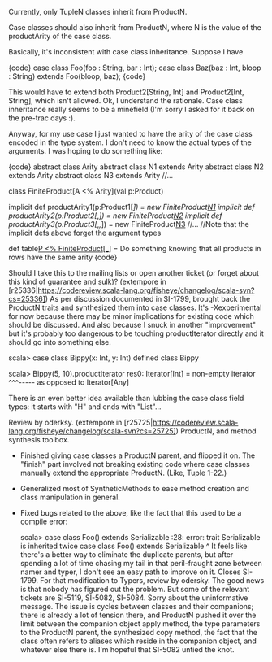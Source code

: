 Currently, only TupleN classes inherit from ProductN.

Case classes should also inherit from ProductN, where N is the value of the productArity of the case class. 

Basically, it's inconsistent with case class inheritance. Suppose I have

{code}
  case class Foo(foo : String, bar : Int);
  case class Baz(baz : Int, bloop : String) extends Foo(bloop, baz);
{code}

This would have to extend both Product2[String, Int] and Product2[Int, String], which isn't allowed. 
Ok, I understand the rationale. Case class inheritance really seems to be a minefield (I'm sorry I asked for it back on the pre-trac days :).

Anyway, for my use case I just wanted to have the arity of the case class encoded in the type system. I don't need to know the actual types of the arguments. I was hoping to do something like:

{code}
abstract class Arity
abstract class N1 extends Arity
abstract class N2 extends Arity
abstract class N3 extends Arity
//...

class FiniteProduct[A <% Arity](val p:Product)

implicit def productArity1(p:Product1[_]) = new FiniteProduct[N1](p)
implicit def productArity2(p:Product2[_,_]) = new FiniteProduct[N2](p)
implicit def productArity3(p:Product3[_,_,_]) = new FiniteProduct[N3](p)
//...
//Note that the implicit defs above forget the argument types

def table[P <% FiniteProduct[_]](rows:List[P]) = Do something knowing that all products in rows have the same arity
{code}

Should I take this to the mailing lists or open another ticket (or forget about this kind of guarantee and sulk)?
(extempore in [r25336|https://codereview.scala-lang.org/fisheye/changelog/scala-svn?cs=25336]) As per discussion documented in SI-1799, brought back the ProductN
traits and synthesized them into case classes. It's -Xexperimental for
now because there may be minor implications for existing code which
should be discussed. And also because I snuck in another "improvement"
but it's probably too dangerous to be touching productIterator directly
and it should go into something else.

  scala> case class Bippy(x: Int, y: Int)
  defined class Bippy

  scala> Bippy(5, 10).productIterator
  res0: Iterator[Int] = non-empty iterator
                 ^^^----- as opposed to Iterator[Any]

There is an even better idea available than lubbing the case class field
types: it starts with "H" and ends with "List"...

Review by oderksy.
(extempore in [r25725|https://codereview.scala-lang.org/fisheye/changelog/scala-svn?cs=25725]) ProductN, and method synthesis toolbox.

- Finished giving case classes a ProductN parent, and flipped it on.
The "finish" part involved not breaking existing code where case classes
manually extend the appropriate ProductN.  (Like, Tuple 1-22.)

- Generalized most of SyntheticMethods to ease method creation
and class manipulation in general.

- Fixed bugs related to the above, like the fact that this used to
be a compile error:

  scala> case class Foo() extends Serializable
  <console>:28: error: trait Serializable is inherited twice
         case class Foo() extends Serializable
                                  ^
It feels like there's a better way to eliminate the duplicate parents,
but after spending a lot of time chasing my tail in that peril-fraught
zone between namer and typer, I don't see an easy path to improve on
it.  Closes SI-1799.  For that modification to Typers, review by odersky.
The good news is that nobody has figured out the problem. But some of the relevant tickets are SI-5119, SI-5082, SI-5084. Sorry about the uninformative message. The issue is cycles between classes and their companions; there is already a lot of tension there, and ProductN pushed it over the limit between the companion object apply method, the type parameters to the ProductN parent, the synthesized copy method, the fact that the class often refers to aliases which reside in the companion object, and whatever else there is.
I'm hopeful that SI-5082 untied the knot.
